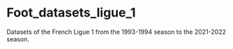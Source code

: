 # Foot_datasets_ligue_1
Datasets of the French Ligue 1 from the 1993-1994 season to the 2021-2022 season.

